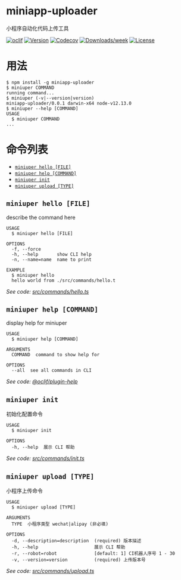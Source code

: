 miniapp-uploader
================

小程序自动化代码上传工具

[![oclif](https://img.shields.io/badge/cli-oclif-brightgreen.svg)](https://oclif.io)
[![Version](https://img.shields.io/npm/v/miniapp-uploader.svg)](https://npmjs.org/package/miniapp-uploader)
[![Codecov](https://codecov.io/gh/null/null/branch/master/graph/badge.svg)](https://codecov.io/gh/null/null)
[![Downloads/week](https://img.shields.io/npm/dw/miniapp-uploader.svg)](https://npmjs.org/package/miniapp-uploader)
[![License](https://img.shields.io/npm/l/miniapp-uploader.svg)](https://github.com/null/null/blob/master/package.json)

<!-- toc -->

<!-- tocstop -->
  
  # 用法
  
  <!-- usage -->
```sh-session
$ npm install -g miniapp-uploader
$ miniuper COMMAND
running command...
$ miniuper (-v|--version|version)
miniapp-uploader/0.0.1 darwin-x64 node-v12.13.0
$ miniuper --help [COMMAND]
USAGE
  $ miniuper COMMAND
...
```
<!-- usagestop -->
  
  # 命令列表

  <!-- commands -->
* [`miniuper hello [FILE]`](#miniuper-hello-file)
* [`miniuper help [COMMAND]`](#miniuper-help-command)
* [`miniuper init`](#miniuper-init)
* [`miniuper upload [TYPE]`](#miniuper-upload-type)

## `miniuper hello [FILE]`

describe the command here

```
USAGE
  $ miniuper hello [FILE]

OPTIONS
  -f, --force
  -h, --help       show CLI help
  -n, --name=name  name to print

EXAMPLE
  $ miniuper hello
  hello world from ./src/commands/hello.t
```

_See code: [src/commands/hello.ts](https://github.com/iFiring/miniapp-uploader/blob/v0.0.1/src/commands/hello.ts)_

## `miniuper help [COMMAND]`

display help for miniuper

```
USAGE
  $ miniuper help [COMMAND]

ARGUMENTS
  COMMAND  command to show help for

OPTIONS
  --all  see all commands in CLI
```

_See code: [@oclif/plugin-help](https://github.com/oclif/plugin-help/blob/v3.2.2/src/commands/help.ts)_

## `miniuper init`

初始化配置命令

```
USAGE
  $ miniuper init

OPTIONS
  -h, --help  展示 CLI 帮助
```

_See code: [src/commands/init.ts](https://github.com/iFiring/miniapp-uploader/blob/v0.0.1/src/commands/init.ts)_

## `miniuper upload [TYPE]`

小程序上传命令

```
USAGE
  $ miniuper upload [TYPE]

ARGUMENTS
  TYPE  小程序类型 wechat|alipay (非必填)

OPTIONS
  -d, --description=description  (required) 版本描述
  -h, --help                     展示 CLI 帮助
  -r, --robot=robot              [default: 1] CI机器人序号 1 - 30
  -v, --version=version          (required) 上传版本号
```

_See code: [src/commands/upload.ts](https://github.com/iFiring/miniapp-uploader/blob/v0.0.1/src/commands/upload.ts)_
<!-- commandsstop -->
